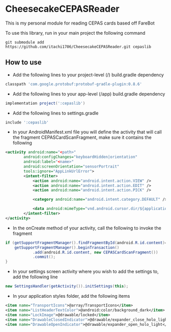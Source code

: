 CheesecakeCEPASReader
========

This is my personal module for reading CEPAS cards based off FareBot

To use this library, run in your main project the following command

`git submodule add https://github.com/itachi1706/CheesecakeCEPASReader.git cepaslib`

## How to use

* Add the following lines to your project-level (/) build.gradle dependency
```gradle
classpath 'com.google.protobuf:protobuf-gradle-plugin:0.8.6'
```
* Add the following lines to your app-level (/app) build.gradle dependency
```gradle
implementation project(':cepaslib')
```
* Add the following lines to settings.gradle
```gradle
include ':cepaslib'
```
* In your AndroidManifest.xml file you will define the activity that will call the fragment CEPASCardScanFragment, make sure it contains the following
```xml
<activity android:name="<path>"
        android:configChanges="keyboardHidden|orientation"
        android:label="<name>"
        android:screenOrientation="sensorPortrait"
        tools:ignore="AppLinkUrlError">
        <intent-filter>
            <action android:name="android.intent.action.VIEW" />
            <action android:name="android.intent.action.EDIT" />
            <action android:name="android.intent.action.PICK" />

            <category android:name="android.intent.category.DEFAULT" />

            <data android:mimeType="vnd.android.cursor.dir/${applicationId}.card" />
        </intent-filter>
</activity>
 ```
* In the onCreate method of your activity, call the following to invoke the fragment
```java
if (getSupportFragmentManager().findFragmentById(android.R.id.content)==null) {
    getSupportFragmentManager().beginTransaction()
            .add(android.R.id.content, new CEPASCardScanFragment())
            .commit();
}
```
* In your settings screen activity where you wish to add the settings to, add the following line 
```java
new SettingsHandler(getActivity()).initSettings(this);
```
* In your application styles folder, add the following items
```xml
<item name="TransportIcons">@array/TransportIcons</item>
<item name="ListHeaderTextColor">@android:color/background_dark</item>
<item name="LockImage">@drawable/locked</item>
<item name="DrawableClosedIndicator">@drawable/expander_close_holo_light</item>
<item name="DrawableOpenIndicator">@drawable/expander_open_holo_light</item>
```
